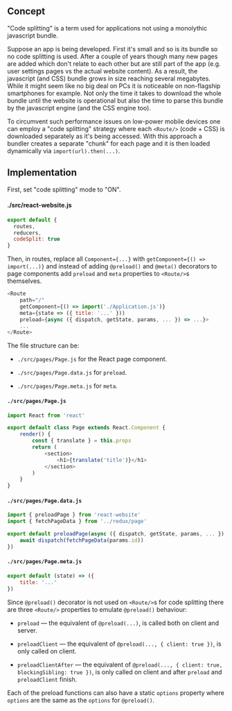 ## Concept

"Code splitting" is a term used for applications not using a monolythic javascript bundle.

Suppose an app is being developed. First it's small and so is its bundle so no code splitting is used. After a couple of years though many new pages are added which don't relate to each other but are still part of the app (e.g. user settings pages vs the actual website content). As a result, the javascript (and CSS) bundle grows in size reaching several megabytes. While it might seem like no big deal on PCs it is noticeable on non-flagship smartphones for example. Not only the time it takes to download the whole bundle until the website is operational but also the time to parse this bundle by the javascript engine (and the CSS engine too).

To circumvent such performance issues on low-power mobile devices one can employ a "code splitting" strategy where each `<Route/>` (code + CSS) is downloaded separately as it's being accessed. With this approach a bundler creates a separate "chunk" for each page and it is then loaded dynamically via `import(url).then(...)`.

## Implementation

First, set "code splitting" mode to "ON".

#### ./src/react-website.js

```js
export default {
  routes,
  reducers,
  codeSplit: true
}
```

Then, in routes, replace all `Component={...}` with `getComponent={() => import(...)}` and instead of adding `@preload()` and `@meta()` decorators to page components add `preload` and `meta` properties to `<Route/>`s themselves.

```js
<Route
	path="/"
	getComponent={() => import('./Application.js')}
	meta={state => ({ title: '...' }))
	preload={async ({ dispatch, getState, params, ... }) => ...}>
	...
</Route>
```

<!-- getTranslation={{ ru: () => import('./Application.ru.json'), ... }} -->

The file structure can be:

* `./src/pages/Page.js` for the React page component.

* `./src/pages/Page.data.js` for `preload`.

* `./src/pages/Page.meta.js` for `meta`.

<!--
* `./src/pages/Page.lang.js` for `getTranslation()`.

* `./src/pages/Page.ru.json` for translated messages.
-->

#### `./src/pages/Page.js`

```js
import React from 'react'

export default class Page extends React.Component {
	render() {
		const { translate } = this.props
		return (
			<section>
				<h1>{translate('title')}</h1>
			</section>
		)
	}
}
```

#### `./src/pages/Page.data.js`

```js
import { preloadPage } from 'react-website'
import { fetchPageData } from '../redux/page'

export default preloadPage(async ({ dispatch, getState, params, ... }) => {
	await dispatch(fetchPageData(params.id))
})
```

#### `./src/pages/Page.meta.js`

```js
export default (state) => ({
	title: '...'
})
```

<!--
#### `./src/pages/Page.lang.js`

```js
export default {
	ru: () => import(`./Page.ru`)
}
```

#### `./src/pages/Page.ru.json`

```js
{
	"title": "Заголовок"
}
```
-->

Since `@preload()` decorator is not used on `<Route/>`s for code splitting there are three `<Route/>` properties to emulate `@preload()` behaviour:

* `preload` — the equivalent of `@preload(...)`, is called both on client and server.

* `preloadClient` — the equivalent of `@preload(..., { client: true })`, is only called on client.

* `preloadClientAfter` — the equivalent of `@preload(..., { client: true, blockingSibling: true })`, is only called on client and after `preload` and `preloadClient` finish.

Each of the preload functions can also have a static `options` property where `options` are the same as the `options` for `@preload()`.